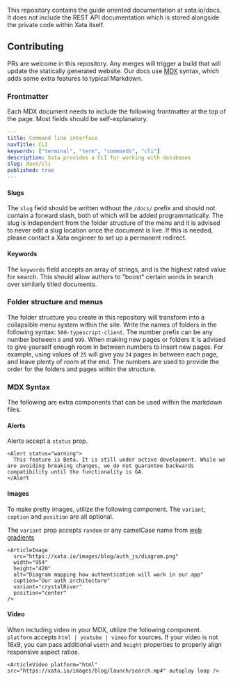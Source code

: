 This repository contains the guide oriented documentation at xata.io/docs. It does not include the REST API documentation which is stored alongside the private code within Xata itself.

## Contributing

PRs are welcome in this repository. Any merges will trigger a build that will update the statically generated website. Our docs use [MDX](https://mdxjs.com/) syntax, which adds some extra features to typical Markdown.

### Frontmatter

Each MDX document needs to include the following frontmatter at the top of the page. Most fields should be self-explanatory.

```yaml
---
title: Command line interface
navTitle: CLI
keywords: ["terminal", "term", "commands", "cli"]
description: Xata provides a CLI for working with databases
slug: dave/cli
published: true
---
```

#### Slugs

The `slug` field should be written without the `/docs/` prefix and should not contain a forward slash, both of which will be added programmatically. The slug is independent from the folder structure of the menu and it is advised to never edit a slug location once the document is live. If this is needed, please contact a Xata engineer to set up a permanent redirect.

#### Keywords

The `keywords` field accepts an array of strings, and is the highest rated value for search. This should allow authors to "boost" certain words in search over similarly titled documents.

### Folder structure and menus

The folder structure you create in this repository will transform into a collapsible menu system within the site. Write the names of folders in the following syntax: `500-typescript-client`. The number prefix can be any number between `0` and `999`. When making new pages or folders it is advised to give yourself enough room in between numbers to insert new pages. For example, using values of `25` will give you `24` pages in between each page, and leave plenty of room at the end. The numbers are used to provide the order for the folders and pages within the structure.

### MDX Syntax

The following are extra components that can be used within the markdown files.

#### Alerts

Alerts accept a `status` prop.

```tsx
<Alert status="warning">
  This feature is Beta. It is still under active development. While we are avoiding breaking changes, we do not guarantee backwards compatibility until the functionality is GA.
</Alert
```

#### Images

To make pretty images, utilize the following component. The `variant`, `caption` and `position` are all optional.

The `variant` prop accepts `random` or any camelCase name from [web gradients](https://webgradients.com/)

```tsx
<ArticleImage
  src="https://xata.io/images/blog/auth_js/diagram.png"
  width="954"
  height="420"
  alt="Diagram mapping how authentication will work in our app"
  caption="Our auth architecture"
  variant="crystalRiver"
  position="center"
/>
```

#### Video

When including video in your MDX, utilize the following component. `platform` accepts `html | youtube | vimeo` for sources. If your video is not 16x9, you can pass additional `width` and `height` properties to properly align responsive aspect ratios.

```tsx
<ArticleVideo platform="html" src="https://xata.io/images/blog/launch/search.mp4" autoplay loop />
```

